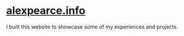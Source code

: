 # <a href ="alexpearce.info" alt = "website">alexpearce.info</a>

I built this website to showcase some of my experiences and projects.
